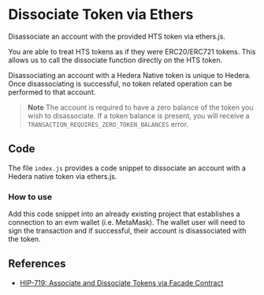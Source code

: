 # Dissociate Token via Ethers

Disassociate an account with the provided HTS token via ethers.js.


You are able to treat HTS tokens as if they were ERC20/ERC721 tokens. This allows us to call the dissociate function directly on the HTS token.


Disassociating an account with a Hedera Native token is unique to Hedera. Once disassociating is successful, no token related operation can be performed to that account.


> **Note**
> The account is required to have a zero balance of the token you wish to disassociate. If a token balance is present, you will receive a `TRANSACTION_REQUIRES_ZERO_TOKEN_BALANCES` error.


## Code
The file `index.js` provides a code snippet to dissociate an account with a Hedera native token via ethers.js. 

### How to use
Add this code snippet into an already existing project that establishes a connection to an evm wallet (i.e. MetaMask). The wallet user will need to sign the transaction and if successful, their account is disassociated with the token.

## References

- [HIP-719: Associate and Dissociate Tokens via Facade Contract](https://hips.hedera.com/hip/hip-719)